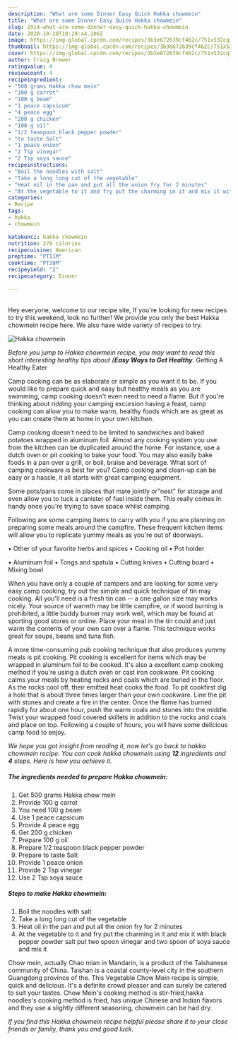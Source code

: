 ```yaml
---
description: "What are some Dinner Easy Quick Hakka chowmein"
title: "What are some Dinner Easy Quick Hakka chowmein"
slug: 2914-what-are-some-dinner-easy-quick-hakka-chowmein
date: 2020-10-20T10:29:44.206Z
image: https://img-global.cpcdn.com/recipes/3b3e672639cf462c/751x532cq70/hakka-chowmein-recipe-main-photo.jpg
thumbnail: https://img-global.cpcdn.com/recipes/3b3e672639cf462c/751x532cq70/hakka-chowmein-recipe-main-photo.jpg
cover: https://img-global.cpcdn.com/recipes/3b3e672639cf462c/751x532cq70/hakka-chowmein-recipe-main-photo.jpg
author: Craig Brewer
ratingvalue: 4
reviewcount: 4
recipeingredient:
- "500 grams Hakka chow mein"
- "100 g carrot"
- "100 g beam"
- "1 peace capsicum"
- "4 peace egg"
- "200 g chicken"
- "100 g oil"
- "1/2 teaspoon black pepper powder"
- "to taste Salt"
- "1 peace onion"
- "2 Tsp vinegar"
- "2 Tsp soya sauce"
recipeinstructions:
- "Boil the noodles with salt"
- "Take a long long cut of the vegetable"
- "Heat oil in the pan and put all the onion fry for 2 minutes"
- "At the vegetable to it and fry put the charming in it and mix it with black pepper powder salt put two spoon vinegar and two spoon of soya sauce and mix it"
categories:
- Recipe
tags:
- hakka
- chowmein

katakunci: hakka chowmein 
nutrition: 279 calories
recipecuisine: American
preptime: "PT11M"
cooktime: "PT38M"
recipeyield: "2"
recipecategory: Dinner

---
```

<br>
Hey everyone, welcome to our recipe site, If you're looking for new recipes to try this weekend, look no further! We provide you only the best Hakka chowmein recipe here. We also have wide variety of recipes to try.
<br>


![Hakka chowmein](https://img-global.cpcdn.com/recipes/3b3e672639cf462c/751x532cq70/hakka-chowmein-recipe-main-photo.jpg)

<i>Before you jump to Hakka chowmein recipe, you may want to read this short interesting healthy tips about {<strong>Easy Ways to Get Healthy</strong>.</i>
Getting A Healthy Eater

    
Camp cooking can be as elaborate or simple as you want it to be. If you would like to prepare quick and easy but healthy meals as you are swimming, camp cooking doesn't even need to need a flame. But if you're thinking about ridding your camping excursion having a feast, camp cooking can allow you to make warm, healthy foods which are as great as you can create them at home in your own kitchen.

Camp cooking doesn't need to be limited to sandwiches and baked potatoes wrapped in aluminum foil.  Almost any cooking system you use from the kitchen can be duplicated around the home. For instance, use a dutch oven or pit cooking to bake your food. You may also easily bake foods in a pan over a grill, or boil, braise and beverage. What sort of camping cookware is best for you? Camp cooking and clean-up can be easy or a hassle, it all starts with great camping equipment.

Some pots/pans come in places that mate jointly or"nest" for storage and even allow you to tuck a canister of fuel inside them. This really comes in handy once you're trying to save space whilst camping.

Following are some camping items to carry with you if you are planning on preparing some meals around the campfire. These frequent kitchen items will allow you to replicate yummy meals as you're out of doorways.


• Other of your favorite herbs and spices
• Cooking oil
• Pot holder

• Aluminum foil
• Tongs and spatula
• Cutting knives
• Cutting board
• Mixing bowl


When you have only a couple of campers and are looking for some very easy camp cooking, try out the simple and quick technique of tin may cooking. All you'll need is a fresh tin can -- a one gallon size may works nicely. Your source of warmth may be little campfire, or if wood burning is prohibited, a little buddy burner may work well, which may be found at sporting good stores or online. Place your meal in the tin could and just warm the contents of your own can over a flame.  This technique works great for soups, beans and tuna fish.

A more time-consuming pub cooking technique that also produces yummy meals is pit cooking. Pit cooking is excellent for items which may be wrapped in aluminum foil to be cooked.  It's also a excellent camp cooking method if you're using a dutch oven or cast iron cookware. Pit cooking calms your meals by heating rocks and coals which are buried in the floor. As the rocks cool off, their emitted heat cooks the food. To pit cookfirst dig a hole that is about three times larger than your own cookware. Line the pit with stones and create a fire in the center. Once the flame has burned rapidly for about one hour, push the warm coals and stones into the middle. Twist your wrapped food covered skillets in addition to the rocks and coals and place on top. Following a couple of hours, you will have some delicious camp food to enjoy.


<i>We hope you got insight from reading it, now let's go back to hakka chowmein recipe. You can cook hakka chowmein using <strong>12</strong> ingredients and <strong>4</strong> steps. Here is how you achieve it.
</i>

##### The ingredients needed to prepare Hakka chowmein:

1. Get 500 grams Hakka chow mein
1. Provide 100 g carrot
1. You need 100 g beam
1. Use 1 peace capsicum
1. Provide 4 peace egg
1. Get 200 g chicken
1. Prepare 100 g oil
1. Prepare 1/2 teaspoon black pepper powder
1. Prepare to taste Salt
1. Provide 1 peace onion
1. Provide 2 Tsp vinegar
1. Use 2 Tsp soya sauce


##### Steps to make Hakka chowmein:

1. Boil the noodles with salt
1. Take a long long cut of the vegetable
1. Heat oil in the pan and put all the onion fry for 2 minutes
1. At the vegetable to it and fry put the charming in it and mix it with black pepper powder salt put two spoon vinegar and two spoon of soya sauce and mix it


Chow mein, actually Chao mian in Mandarin, is a product of the Taishanese community of China. Taishan is a coastal county-level city in the southern Guangdong province of the. This Vegetable Chow Mein recipe is simple, quick and delicious. It&#39;s a definite crowd pleaser and can surely be catered to suit your tastes. Chow Mein&#39;s cooking method is stir-fried,hakka noodles&#39;s cooking method is fried, has unique Chinese and Indian flavors and they use a slightly different seasoning, chowmein can be had dry. 

<i>If you find this Hakka chowmein recipe helpful please share it to your close friends or family, thank you and good luck.</i>
